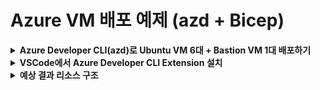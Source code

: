 # Azure VM 배포 예제 (azd + Bicep)

<details>
<summary><strong>Azure Developer CLI(azd)로 Ubuntu VM 6대 + Bastion VM 1대 배포하기</strong></summary>

## 사전 준비
- Azure CLI 설치: https://docs.microsoft.com/ko-kr/cli/azure/install-azure-cli
- Azure Developer CLI(azd) 설치: https://learn.microsoft.com/ko-kr/azure/developer/azure-developer-cli/install-azd
- (VSCode 권장) 확장: [Azure Developer CLI Extension](https://marketplace.visualstudio.com/items?itemName=ms-azuretools.azure-dev)

## 배포 방법

1. Azure 로그인
   ```bash
   az login
   ```
2. 리소스 그룹 생성 (예시)
   ```bash
   az group create --name rg-openinfradays-krc-01 --location koreacentral
   ```
3. (선택사항) SSH 키 생성 및 설정
   ```bash
   ./setup-ssh.sh
   ```
4. 배포 전 검증
   ```bash
   ./validate-deployment.sh
   ```
5. azd 프로젝트 초기화 (최초 1회)
   ```bash
   azd init
   # 이미 레포지토리에 azd/azure.yaml이 포함되어 있어 추가 프롬프트는 최소화됩니다.
   ```
6. 배포
   ```bash
   azd up
   ```

## 아키텍처
- **Bastion VM**: Public IP를 가진 점프 서버 (SSH 접근 가능)
- **Worker VMs**: 6대의 Ubuntu VM (Private IP만, Bastion을 통해서만 접근 가능)
- **네트워크**: 동일한 VNet 내에서 통신
- **인증**: SSH 키 또는 패스워드 인증 지원

## Bastion VM 사용법
1. Bastion VM에 SSH 접속
   ```bash
   ssh azureuser@<bastion-public-ip>
   ```
   또는 SSH 키 사용시:
   ```bash
   ssh -i ~/.ssh/openinfradays azureuser@<bastion-public-ip>
   ```

2. Bastion에서 내부 VM들에 접속 (alias 사용)
   ```bash
   vm1  # openinfradays1 VM 접속
   vm2  # openinfradays2 VM 접속
   vm3  # openinfradays3 VM 접속
   vm4  # openinfradays4 VM 접속
   vm5  # openinfradays5 VM 접속
   vm6  # openinfradays6 VM 접속
   ```

3. SSH 연결 테스트 (배포 후 bastion VM에서 실행)
   ```bash
   ./test-ssh-connectivity.sh
   ```

## SSH 키 인증 동작 방식
- **외부 → Bastion**: 사용자의 SSH 키 (`~/.ssh/openinfradays`) 사용
- **Bastion → Worker VMs**: Bastion에서 자동 생성된 SSH 키 (`~/.ssh/bastion_key`) 사용
- 배포 중 Bastion VM이 자동으로 SSH 키를 생성하고 모든 Worker VM에 공개키를 배포
- SSH config에 각 VM별 IdentityFile이 설정되어 있어 별도 키 지정 불필요

## 옵션/파라미터
- **VM_NAME**: VM 이름 패턴 접두어 (예: openinfradays)
- **ADMIN_PASSWORD**: Ubuntu VM의 관리자 비밀번호 (SSH 키 미사용시)
  - 6-72자, 대문자/소문자/숫자/특수문자 중 최소 3가지 조합 필요
- **BASTION_PASSWORD**: Bastion VM의 관리자 비밀번호 (선택사항)
  - 설정하지 않으면 `azd up` 시 프롬프트로 입력받음
  - SSH 키 사용시 불필요
  - 6-72자, 대문자/소문자/숫자/특수문자 중 최소 3가지 조합 필요
- **SSH_PUBLIC_KEY**: SSH 공개키 (설정시 SSH 키 인증 사용, 비어있으면 패스워드 인증)

## 주요 azd 명령어
- 배포: `azd up`
- 삭제: `azd down`
- 상태 확인: `azd show`

## 헬퍼 스크립트
- **setup-ssh.sh**: SSH 키 생성 및 .env 파일 자동 설정
- **validate-deployment.sh**: 배포 전 설정 검증
- **test-ssh-connectivity.sh**: SSH 연결 테스트 (배포 후 bastion VM에서 실행)

## 환경 변수(.env) 설정
```env
ADMIN_PASSWORD=OpenInfraDays2025!        # Azure 복잡도 요구사항 충족 필요
# BASTION_PASSWORD=                      # 설정하지 않으면 azd up 시 프롬프트로 입력
VM_NAME=openinfradays
AZURE_RESOURCE_GROUP=rg-openinfradays-krc-01
SSH_PUBLIC_KEY=ssh-rsa AAAAB3... # SSH 키 사용시 공개키 내용 (선택사항)
```

## 배포 방법

### 1. 패스워드 인증으로 배포 (기본)
```bash
azd up
# 배포 중 bastion VM 패스워드를 프롬프트로 입력받습니다
```

### 2. SSH 키 인증으로 배포
```bash
./setup-ssh.sh  # SSH 키 생성 및 .env 파일 자동 설정
azd up          # 패스워드 프롬프트 없이 배포
```

> **패스워드 복잡도 요구사항**
> - 6-72자 길이
> - 대문자, 소문자, 숫자, 특수문자 중 최소 3가지 조합 필수

> 참고: 이 배포 템플릿은 Ubuntu 20.04 LTS(Gen2) 이미지를 사용합니다. VM 크기는 워커 D2s v3, Bastion B1s로 지정되어 있습니다.

</details>

<details>
<summary><strong>VSCode에서 Azure Developer CLI Extension 설치</strong></summary>

1. VSCode 좌측 Extensions(확장) 메뉴 클릭
2. 'Azure Developer CLI' 검색 후 설치
3. 명령 팔레트(Ctrl+Shift+P)에서 `azd` 관련 명령 실행 가능

</details>

<details>
<summary><strong>예상 결과 리소스 구조</strong></summary>

- **Virtual Network**: vnet-{VMNAME}-krc-01
- **Subnets**: 
  - default (10.0.0.0/24) - Worker VMs용
  - bastion-subnet (10.0.1.0/24) - Bastion VM용
- **Network Security Groups**: 
  - nsg-{VMNAME}-krc-01 (VNet 내부 SSH만 허용)
  - nsg-bastion-{VMNAME}-krc-01 (외부 SSH 허용)
- **VMs**: 
  - {VMNAME}1 ~ {VMNAME}6 (Ubuntu 20.04 LTS, Private IP)
  - {VMNAME}-bastion (Ubuntu 20.04 LTS, Public IP)
- **NICs**: {VMNAME}1-nic ~ {VMNAME}6-nic, {VMNAME}-bastion-nic
- **Public IP**: {VMNAME}-bastion-pip (Bastion VM용)

</details>
